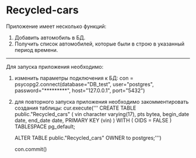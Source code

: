 # Recycled-cars
Приложение имеет несколько функций:
1. Добавить автомобиль в БД.
2. Получить список автомобилей, которые были в строю в указанный период времени. 
________________________________________________________________________________

Для запуска приложения необходимо:
1) изменить параметры подключения к БД:
con = psycopg2.connect(database="DB_test", user="postgres", password="*********", host="127.0.0.1",
                           port="5432")
2) для повторного запуска приложения необходимо закомментировать создания таблицы:
cur.execute('''
    CREATE TABLE public."Recycled_cars"
    (
        vin character varying(17),
        pts bytea,
        begin_date date,
        end_date date,
        PRIMARY KEY (vin)
    )
    WITH (
        OIDS = FALSE
    )
    TABLESPACE pg_default;

    ALTER TABLE public."Recycled_cars"
        OWNER to postgres;''')

    con.commit()
